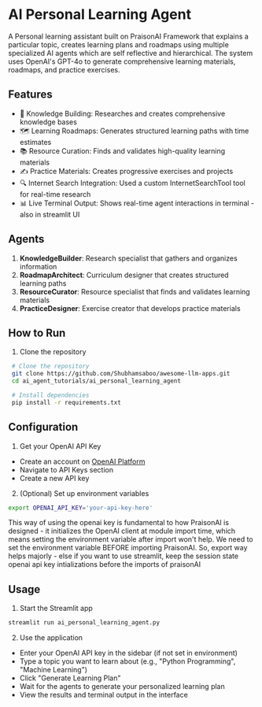 # AI Personal Learning Agent

A Personal learning assistant built on PraisonAI Framework that explains a particular topic, creates learning plans and roadmaps using multiple specialized AI agents which are self reflective and hierarchical. The system uses OpenAI's GPT-4o to generate comprehensive learning materials, roadmaps, and practice exercises.

## Features

- 🧠 Knowledge Building: Researches and creates comprehensive knowledge bases
- 🗺️ Learning Roadmaps: Generates structured learning paths with time estimates
- 📚 Resource Curation: Finds and validates high-quality learning materials
- ✍️ Practice Materials: Creates progressive exercises and projects
- 🔍 Internet Search Integration: Used a custom InternetSearchTool tool for real-time research
- 📊 Live Terminal Output: Shows real-time agent interactions in terminal - also in streamlit UI

## Agents

1. **KnowledgeBuilder**: Research specialist that gathers and organizes information
2. **RoadmapArchitect**: Curriculum designer that creates structured learning paths
3. **ResourceCurator**: Resource specialist that finds and validates learning materials
4. **PracticeDesigner**: Exercise creator that develops practice materials


## How to Run

1. Clone the repository
  ```bash
   # Clone the repository
   git clone https://github.com/Shubhamsaboo/awesome-llm-apps.git
   cd ai_agent_tutorials/ai_personal_learning_agent

   # Install dependencies
   pip install -r requirements.txt
   ```

## Configuration

1. Get your OpenAI API Key
- Create an account on [OpenAI Platform](https://platform.openai.com/)
- Navigate to API Keys section
- Create a new API key

2. (Optional) Set up environment variables
```bash
export OPENAI_API_KEY='your-api-key-here'
```
This way of using the openai key is fundamental to how PraisonAI is designed - it initializes the OpenAI client at module import time, which means setting the environment variable after import won't help. We need to set the environment variable BEFORE importing PraisonAI. So, export way helps majorly - else if you want to use streamlit, keep the session state openai api key intializations before the imports of praisonAI

## Usage

1. Start the Streamlit app
```bash
streamlit run ai_personal_learning_agent.py
```

2. Use the application
- Enter your OpenAI API key in the sidebar (if not set in environment)
- Type a topic you want to learn about (e.g., "Python Programming", "Machine Learning")
- Click "Generate Learning Plan"
- Wait for the agents to generate your personalized learning plan
- View the results and terminal output in the interface
